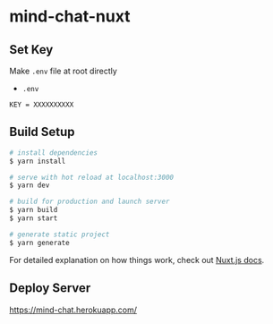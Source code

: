 # mind-chat-nuxt

## Set Key
Make `.env` file at root directly
- `.env`
```
KEY = XXXXXXXXXX
```

## Build Setup

```bash
# install dependencies
$ yarn install

# serve with hot reload at localhost:3000
$ yarn dev

# build for production and launch server
$ yarn build
$ yarn start

# generate static project
$ yarn generate
```

For detailed explanation on how things work, check out [Nuxt.js docs](https://nuxtjs.org).

## Deploy Server
https://mind-chat.herokuapp.com/
